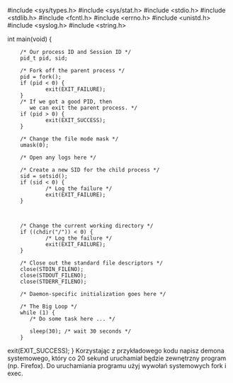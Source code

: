 #include <sys/types.h>
#include <sys/stat.h>
#include <stdio.h>
#include <stdlib.h>
#include <fcntl.h>
#include <errno.h>
#include <unistd.h>
#include <syslog.h>
#include <string.h>

int main(void) {
        
        /* Our process ID and Session ID */
        pid_t pid, sid;
        
        /* Fork off the parent process */
        pid = fork();
        if (pid < 0) {
                exit(EXIT_FAILURE);
        }
        /* If we got a good PID, then
           we can exit the parent process. */
        if (pid > 0) {
                exit(EXIT_SUCCESS);
        }

        /* Change the file mode mask */
        umask(0);
                
        /* Open any logs here */        
                
        /* Create a new SID for the child process */
        sid = setsid();
        if (sid < 0) {
                /* Log the failure */
                exit(EXIT_FAILURE);
        }
        

        
        /* Change the current working directory */
        if ((chdir("/")) < 0) {
                /* Log the failure */
                exit(EXIT_FAILURE);
        }
        
        /* Close out the standard file descriptors */
        close(STDIN_FILENO);
        close(STDOUT_FILENO);
        close(STDERR_FILENO);
        
        /* Daemon-specific initialization goes here */
        
        /* The Big Loop */
        while (1) {
           /* Do some task here ... */
           
           sleep(30); /* wait 30 seconds */
        }
   exit(EXIT_SUCCESS);
}
Korzystając z przykładowego kodu napisz demona systemowego, który co 20 sekund uruchamiał będzie zewnętrzny program (np. Firefox). Do uruchamiania programu użyj wywołań systemowych fork i exec.
